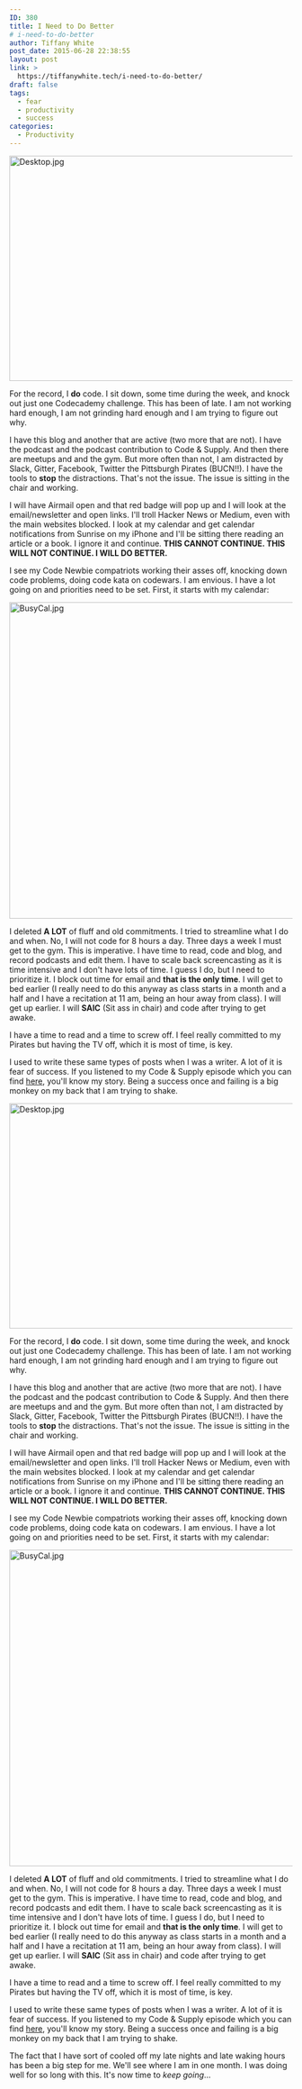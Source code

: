 ```yaml
---
ID: 380
title: I Need to Do Better
# i-need-to-do-better
author: Tiffany White
post_date: 2015-06-28 22:38:55
layout: post
link: >
  https://tiffanywhite.tech/i-need-to-do-better/
draft: false
tags:
  - fear
  - productivity
  - success
categories:
  - Productivity
---
```



<a href="http://helloburgh.me/wp-content/uploads/2015/06/Desktop-e1435544858453.jpg"><img class="alignnone size-full wp-image-378" src="http://helloburgh.me/wp-content/uploads/2015/06/Desktop-e1435544858453.jpg" alt="Desktop.jpg" width="600" height="400" /></a>

For the record, I **do** code. I sit down, some time during the week, and knock out just one Codecademy challenge. This has been of late. I am not working hard enough, I am not grinding hard enough and I am trying to figure out why.

I have this blog and another that are active (two more that are not). I have the podcast and the podcast contribution to Code &amp; Supply. And then there are meetups and and the gym. But more often than not, I am distracted by Slack, Gitter, Facebook, Twitter the Pittsburgh Pirates (BUCN!!). I have the tools to **stop** the distractions. That's not the issue. The issue is sitting in the chair and working.

I will have Airmail open and that red badge will pop up and I will look at the email/newsletter and open links. I'll troll Hacker News or Medium, even with the main websites blocked. I look at my calendar and get calendar notifications from Sunrise on my iPhone and I'll be sitting there reading an article or a book. I ignore it and continue. **THIS CANNOT CONTINUE. THIS WILL NOT CONTINUE. I WILL DO BETTER.**

I see my Code Newbie compatriots working their asses off, knocking down code problems, doing code kata on codewars. I am envious. I have a lot going on and priorities need to be set. First, it starts with my calendar:

<a href="http://helloburgh.me/wp-content/uploads/2015/06/BusyCal.jpg"><img class="alignnone size-full wp-image-379" src="http://helloburgh.me/wp-content/uploads/2015/06/BusyCal.jpg" alt="BusyCal.jpg" width="1000" height="562" /></a>

I deleted **A LOT** of fluff and old commitments. I tried to streamline what I do and when. No, I will not code for 8 hours a day. Three days a week I must get to the gym. This is imperative. I have time to read, code and blog, and record podcasts and edit them. I have to scale back screencasting as it is time intensive and I don't have lots of time. I guess I do, but I need to prioritize it. I block out time for email and **that is the only time**. I will get to bed earlier (I really need to do this anyway as class starts in a month and a half and I have a recitation at 11 am, being an hour away from class). I will get up earlier. I will **SAIC** (Sit ass in chair) and code after trying to get awake.

I have a time to read and a time to screw off. I feel really committed to my Pirates but having the TV off, which it is most of time, is key.

I used to write these same types of posts when I was a writer. A lot of it is fear of success. If you listened to my Code &amp; Supply episode which you can find [here](http://www.codeandsupply.co/podcast/monthly-check-in-with-new-developer-tiffany-white), you'll know my story. Being a success once and failing is a big monkey on my back that I am trying to shake.




<a href="http://helloburgh.me/wp-content/uploads/2015/06/Desktop-e1435544858453.jpg"><img class="alignnone size-full wp-image-378" src="http://helloburgh.me/wp-content/uploads/2015/06/Desktop-e1435544858453.jpg" alt="Desktop.jpg" width="600" height="400" /></a>

For the record, I **do** code. I sit down, some time during the week, and knock out just one Codecademy challenge. This has been of late. I am not working hard enough, I am not grinding hard enough and I am trying to figure out why.

I have this blog and another that are active (two more that are not). I have the podcast and the podcast contribution to Code &amp; Supply. And then there are meetups and and the gym. But more often than not, I am distracted by Slack, Gitter, Facebook, Twitter the Pittsburgh Pirates (BUCN!!). I have the tools to **stop** the distractions. That's not the issue. The issue is sitting in the chair and working.

I will have Airmail open and that red badge will pop up and I will look at the email/newsletter and open links. I'll troll Hacker News or Medium, even with the main websites blocked. I look at my calendar and get calendar notifications from Sunrise on my iPhone and I'll be sitting there reading an article or a book. I ignore it and continue. **THIS CANNOT CONTINUE. THIS WILL NOT CONTINUE. I WILL DO BETTER.**

I see my Code Newbie compatriots working their asses off, knocking down code problems, doing code kata on codewars. I am envious. I have a lot going on and priorities need to be set. First, it starts with my calendar:

<a href="http://helloburgh.me/wp-content/uploads/2015/06/BusyCal.jpg"><img class="alignnone size-full wp-image-379" src="http://helloburgh.me/wp-content/uploads/2015/06/BusyCal.jpg" alt="BusyCal.jpg" width="1000" height="562" /></a>

I deleted **A LOT** of fluff and old commitments. I tried to streamline what I do and when. No, I will not code for 8 hours a day. Three days a week I must get to the gym. This is imperative. I have time to read, code and blog, and record podcasts and edit them. I have to scale back screencasting as it is time intensive and I don't have lots of time. I guess I do, but I need to prioritize it. I block out time for email and **that is the only time**. I will get to bed earlier (I really need to do this anyway as class starts in a month and a half and I have a recitation at 11 am, being an hour away from class). I will get up earlier. I will **SAIC** (Sit ass in chair) and code after trying to get awake.

I have a time to read and a time to screw off. I feel really committed to my Pirates but having the TV off, which it is most of time, is key.

I used to write these same types of posts when I was a writer. A lot of it is fear of success. If you listened to my Code &amp; Supply episode which you can find [here](http://www.codeandsupply.co/podcast/monthly-check-in-with-new-developer-tiffany-white), you'll know my story. Being a success once and failing is a big monkey on my back that I am trying to shake.





The fact that I have sort of cooled off my late nights and late waking hours has been a big step for me. We'll see where I am in one month. I was doing well for so long with this. It's now time to *keep going*...